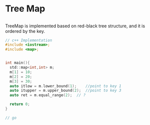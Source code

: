 # Tree Map
##
TreeMap is implemented based on red-black tree structure, and it is ordered by the key.

```c
// c++ Implementation
#include <iostream>;
#include <map>;


int main(){
  std::map<int,int> m;
  m[1] = 10;
  m[2] = 20;
  m[3] = 30;
  auto itlow = m.lower_bound(1);    //point to key 1
  auto itupper = m.upper_bound(2);  //point to key 3
  auto ret = m.equal_range(2);  // ?

  return 0;
}
```

```go
// go 

```
